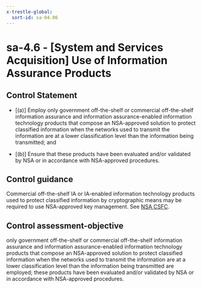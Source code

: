 ```yaml
---
x-trestle-global:
  sort-id: sa-04.06
---
```


# sa-4.6 - \[System and Services Acquisition\] Use of Information Assurance Products

## Control Statement

- \[(a)\] Employ only government off-the-shelf or commercial off-the-shelf information assurance and information assurance-enabled information technology products that compose an NSA-approved solution to protect classified information when the networks used to transmit the information are at a lower classification level than the information being transmitted; and

- \[(b)\] Ensure that these products have been evaluated and/or validated by NSA or in accordance with NSA-approved procedures.

## Control guidance

Commercial off-the-shelf IA or IA-enabled information technology products used to protect classified information by cryptographic means may be required to use NSA-approved key management. See [NSA CSFC](#3d575737-98cb-459d-b41c-d7e82b73ad78).

## Control assessment-objective

only government off-the-shelf or commercial off-the-shelf information assurance and information assurance-enabled information technology products that compose an NSA-approved solution to protect classified information when the networks used to transmit the information are at a lower classification level than the information being transmitted are employed;
these products have been evaluated and/or validated by NSA or in accordance with NSA-approved procedures.
